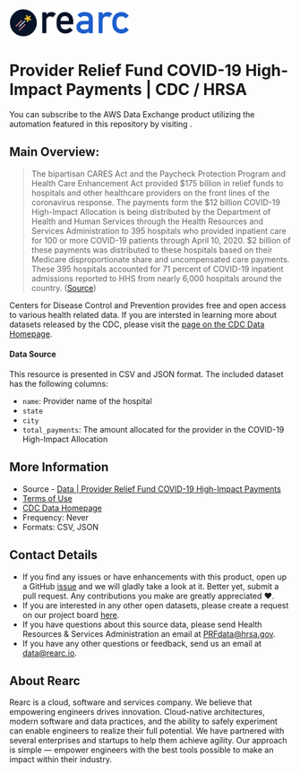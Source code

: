 <a href="https://www.rearc.io/data/">
    <img src="./rearc_logo_rgb.png" alt="Rearc Logo" title="Rearc Logo" height="52" />
</a>

# Provider Relief Fund COVID-19 High-Impact Payments | CDC / HRSA

You can subscribe to the AWS Data Exchange product utilizing the automation featured in this repository by visiting [](). 

## Main Overview:
> The bipartisan CARES Act and the Paycheck Protection Program and Health Care Enhancement Act provided $175 billion in relief funds to hospitals and other healthcare providers on the front lines of the coronavirus response. The payments form the $12 billion COVID-19 High-Impact Allocation is being distributed by the Department of Health and Human Services through the Health Resources and Services Administration to 395 hospitals who provided inpatient care for 100 or more COVID-19 patients through April 10, 2020. $2 billion of these payments was distributed to these hospitals based on their Medicare disproportionate share and uncompensated care payments. These 395 hospitals accounted for 71 percent of COVID-19 inpatient admissions reported to HHS from nearly 6,000 hospitals around the country. ([Source](https://data.cdc.gov/Administrative/Provider-Relief-Fund-COVID-19-High-Impact-Payments/b58h-s9zx))

Centers for Disease Control and Prevention provides free and open access to various health related data. If you are intersted in learning more about datasets released by the CDC, please visit the [page on the CDC Data Homepage](https://data.cdc.gov).

#### Data Source
This resource is presented in CSV and JSON format. The included dataset has the following columns:

- `name`: Provider name of the hospital
- `state`
- `city`
- `total_payments`: The amount allocated for the provider in the COVID-19 High-Impact Allocation

## More Information
- Source - [Data | Provider Relief Fund COVID-19 High-Impact Payments](https://data.cdc.gov/Administrative/Provider-Relief-Fund-COVID-19-High-Impact-Payments/b58h-s9zx) 
- [Terms of Use](https://www.usa.gov/government-works)
- [CDC Data Homepage](https://data.cdc.gov/)
- Frequency: Never
- Formats: CSV, JSON

## Contact Details
- If you find any issues or have enhancements with this product, open up a GitHub [issue](https://github.com/rearc-data/provider-relief-fund-high-impact-covid-19/issues) and we will gladly take a look at it. Better yet, submit a pull request. Any contributions you make are greatly appreciated :heart:.
- If you are interested in any other open datasets, please create a request on our project board [here](https://github.com/rearc-data/covid-datasets-aws-data-exchange/projects/1).
- If you have questions about this source data, please send Health Resources & Services Administration an email at PRFdata@hrsa.gov.
- If you have any other questions or feedback, send us an email at data@rearc.io.

## About Rearc
Rearc is a cloud, software and services company. We believe that empowering engineers drives innovation. Cloud-native architectures, modern software and data practices, and the ability to safely experiment can enable engineers to realize their full potential. We have partnered with several enterprises and startups to help them achieve agility. Our approach is simple — empower engineers with the best tools possible to make an impact within their industry.
